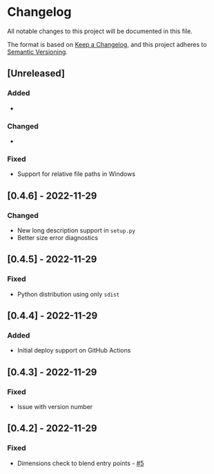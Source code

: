 # Changelog

All notable changes to this project will be documented in this file.

The format is based on [Keep a Changelog](https://keepachangelog.com/en/1.0.0/),
and this project adheres to [Semantic Versioning](https://semver.org/spec/v2.0.0.html).

## [Unreleased]

### Added

*

### Changed

*

### Fixed

* Support for relative file paths in Windows

## [0.4.6] - 2022-11-29

### Changed

* New long description support in `setup.py`
* Better size error diagnostics

## [0.4.5] - 2022-11-29

### Fixed

* Python distribution using only `sdist`

## [0.4.4] - 2022-11-29

### Added

* Initial deploy support on GitHub Actions

## [0.4.3] - 2022-11-29

### Fixed

* Issue with version number

## [0.4.2] - 2022-11-29

### Fixed

* Dimensions check to blend entry points - [#5](https://github.com/hivesolutions/pconvert/issues/5)
